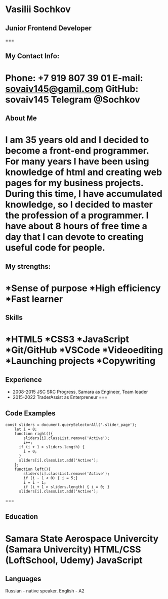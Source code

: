 # Vasilii Sochkov
## Junior Frontend Developer
===
## My Contact Info:
Phone: +7 919 807 39 01
E-mail: sovaiv145@gamil.com
GitHub: sovaiv145
Telegram @Sochkov
===
## About Me
I am 35 years old and I decided to become a front-end programmer. For many years I have been using knowledge of html and creating web pages for my business projects. During this time, I have accumulated knowledge, so I decided to master the profession of a programmer. I have about 8 hours of free time a day that I can devote to creating useful code for people.
===
## My strengths:
*Sense of purpose
*High efficiency
*Fast learner
===
## Skills
*HTML5
*CSS3
*JavaScript
*Git/GitHub
*VSCode
*Videoediting
*Launching projects
*Copywriting
===
## Experience
* 2008-2015 JSC SRC Progress, Samara as Engineer, Team leader
* 2015-2022 TraderAssist as Enterpreneur
===
## Code Examples
```
const sliders = document.querySelectorAll('.slider_page');
    let i = 0;
    function right(){
        sliders[i].classList.remove('Active');
        i++;
      if (i + 1 > sliders.length) {
        i = 0;
      }
      sliders[i].classList.add('Active');
    };
    function left(){
        sliders[i].classList.remove('Active');
        if (i - 1 < 0) { i = 5;}
        i = i - 1;
        if (i + 1 > sliders.length) { i = 0; }
      sliders[i].classList.add('Active');
```
===
## Education
Samara State Aerospace Univercity (Samara Univercity)
HTML/CSS (LoftSchool, Udemy)
JavaScript
===
## Languages
Russian - native speaker.
English - A2